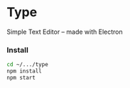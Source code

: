# Type
Simple Text Editor – made with Electron

### Install
```bash
cd ~/.../type
npm install
npm start
```
